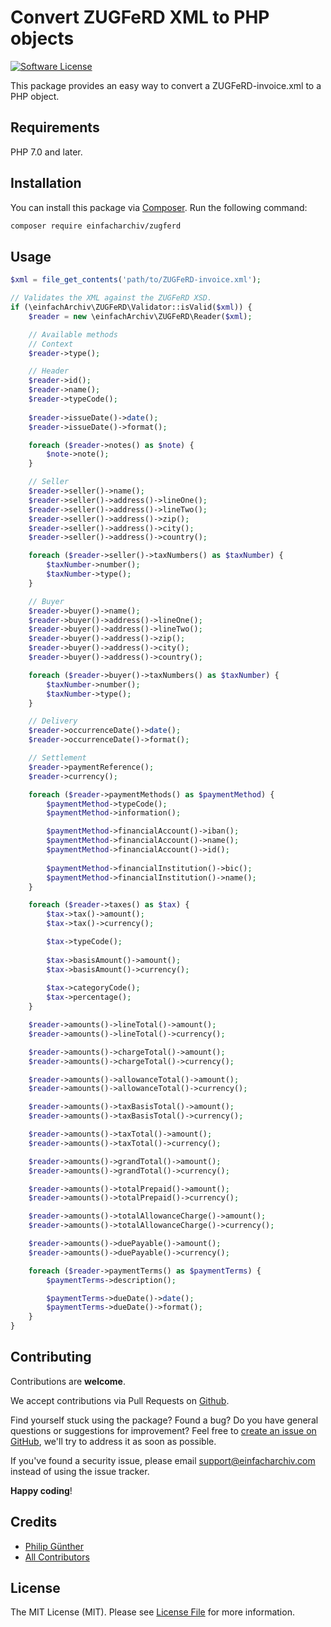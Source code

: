 # Convert ZUGFeRD XML to PHP objects

[![Software License](https://img.shields.io/badge/license-MIT-brightgreen.svg?style=flat-square)](LICENSE.md)

This package provides an easy way to convert a ZUGFeRD-invoice.xml to a PHP object.

## Requirements

PHP 7.0 and later.

## Installation

You can install this package via [Composer](http://getcomposer.org/). Run the following command:

```bash
composer require einfacharchiv/zugferd
```

## Usage

```php
$xml = file_get_contents('path/to/ZUGFeRD-invoice.xml');

// Validates the XML against the ZUGFeRD XSD.
if (\einfachArchiv\ZUGFeRD\Validator::isValid($xml)) {
    $reader = new \einfachArchiv\ZUGFeRD\Reader($xml);

    // Available methods
    // Context
    $reader->type();

    // Header
    $reader->id();
    $reader->name();
    $reader->typeCode();
    
    $reader->issueDate()->date();
    $reader->issueDate()->format();

    foreach ($reader->notes() as $note) {
        $note->note();
    }

    // Seller
    $reader->seller()->name();
    $reader->seller()->address()->lineOne();
    $reader->seller()->address()->lineTwo();
    $reader->seller()->address()->zip();
    $reader->seller()->address()->city();
    $reader->seller()->address()->country();

    foreach ($reader->seller()->taxNumbers() as $taxNumber) {
        $taxNumber->number();
        $taxNumber->type();
    }

    // Buyer
    $reader->buyer()->name();
    $reader->buyer()->address()->lineOne();
    $reader->buyer()->address()->lineTwo();
    $reader->buyer()->address()->zip();
    $reader->buyer()->address()->city();
    $reader->buyer()->address()->country();

    foreach ($reader->buyer()->taxNumbers() as $taxNumber) {
        $taxNumber->number();
        $taxNumber->type();
    }

    // Delivery
    $reader->occurrenceDate()->date();
    $reader->occurrenceDate()->format();

    // Settlement
    $reader->paymentReference();
    $reader->currency();

    foreach ($reader->paymentMethods() as $paymentMethod) {
        $paymentMethod->typeCode();
        $paymentMethod->information();

        $paymentMethod->financialAccount()->iban();
        $paymentMethod->financialAccount()->name();
        $paymentMethod->financialAccount()->id();
        
        $paymentMethod->financialInstitution()->bic();
        $paymentMethod->financialInstitution()->name();
    }

    foreach ($reader->taxes() as $tax) {
        $tax->tax()->amount();
        $tax->tax()->currency();

        $tax->typeCode();
        
        $tax->basisAmount()->amount();
        $tax->basisAmount()->currency();
        
        $tax->categoryCode();
        $tax->percentage();
    }

    $reader->amounts()->lineTotal()->amount();
    $reader->amounts()->lineTotal()->currency();

    $reader->amounts()->chargeTotal()->amount();
    $reader->amounts()->chargeTotal()->currency();

    $reader->amounts()->allowanceTotal()->amount();
    $reader->amounts()->allowanceTotal()->currency();

    $reader->amounts()->taxBasisTotal()->amount();
    $reader->amounts()->taxBasisTotal()->currency();

    $reader->amounts()->taxTotal()->amount();
    $reader->amounts()->taxTotal()->currency();

    $reader->amounts()->grandTotal()->amount();
    $reader->amounts()->grandTotal()->currency();

    $reader->amounts()->totalPrepaid()->amount();
    $reader->amounts()->totalPrepaid()->currency();

    $reader->amounts()->totalAllowanceCharge()->amount();
    $reader->amounts()->totalAllowanceCharge()->currency();

    $reader->amounts()->duePayable()->amount();
    $reader->amounts()->duePayable()->currency();

    foreach ($reader->paymentTerms() as $paymentTerms) {
        $paymentTerms->description();

        $paymentTerms->dueDate()->date();
        $paymentTerms->dueDate()->format();
    }
}
```

## Contributing
Contributions are **welcome**.

We accept contributions via Pull Requests on [Github](https://github.com/einfachArchiv/zugferd).

Find yourself stuck using the package? Found a bug? Do you have general questions or suggestions for improvement? Feel free to [create an issue on GitHub](https://github.com/einfachArchiv/zugferd/issues), we'll try to address it as soon as possible.

If you've found a security issue, please email [support@einfacharchiv.com](mailto:support@einfacharchiv.com) instead of using the issue tracker.

**Happy coding**!

## Credits

- [Philip Günther](https://github.com/Pag-Man)
- [All Contributors](https://github.com/einfachArchiv/zugferd/contributors)

## License

The MIT License (MIT). Please see [License File](LICENSE) for more information.
